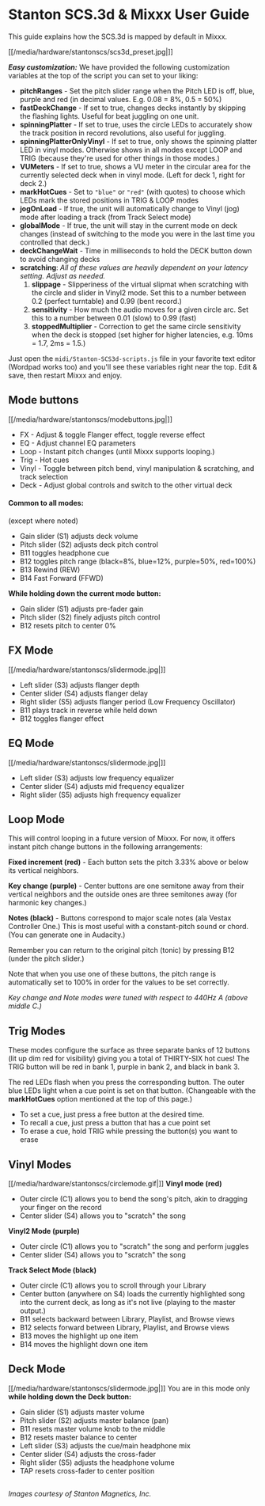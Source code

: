 # Stanton SCS.3d & Mixxx User Guide

This guide explains how the SCS.3d is mapped by default in Mixxx.

[[/media/hardware/stantonscs/scs3d_preset.jpg|]]

***Easy customization:*** We have provided the following customization
variables at the top of the script you can set to your liking:

  - **pitchRanges** - Set the pitch slider range when the Pitch LED is
    off, blue, purple and red (in decimal values. E.g. 0.08 = 8%, 0.5 =
    50%)
  - **fastDeckChange** - If set to true, changes decks instantly by
    skipping the flashing lights. Useful for beat juggling on one unit.
  - **spinningPlatter** - If set to true, uses the circle LEDs to
    accurately show the track position in record revolutions, also
    useful for juggling.
  - **spinningPlatterOnlyVinyl** - If set to true, only shows the
    spinning platter LED in vinyl modes. Otherwise shows in all modes
    except LOOP and TRIG (because they're used for other things in those
    modes.)
  - **VUMeters** - If set to true, shows a VU meter in the circular area
    for the currently selected deck when in vinyl mode. (Left for deck
    1, right for deck 2.)
  - **markHotCues** - Set to `"blue"` or `"red"` (with quotes) to choose
    which LEDs mark the stored positions in TRIG & LOOP modes
  - **jogOnLoad** - If true, the unit will automatically change to Vinyl
    (jog) mode after loading a track (from Track Select mode)
  - **globalMode** - If true, the unit will stay in the current mode on
    deck changes (instead of switching to the mode you were in the last
    time you controlled that deck.)
  - **deckChangeWait** - Time in milliseconds to hold the DECK button
    down to avoid changing decks
  - **scratching**: *All of these values are heavily dependent on your
    latency setting. Adjust as needed.*
    1.  **slippage** - Slipperiness of the virtual slipmat when
        scratching with the circle and slider in Vinyl2 mode. Set this
        to a number between 0.2 (perfect turntable) and 0.99 (bent
        record.)
    2.  **sensitivity** - How much the audio moves for a given circle
        arc. Set this to a number between 0.01 (slow) to 0.99 (fast)
    3.  **stoppedMultiplier** - Correction to get the same circle
        sensitivity when the deck is stopped (set higher for higher
        latencies, e.g. 10ms = 1.7, 2ms = 1.5.)

Just open the `midi/Stanton-SCS3d-scripts.js` file in your favorite text
editor (Wordpad works too) and you'll see these variables right near the
top. Edit & save, then restart Mixxx and enjoy.

## Mode buttons

[[/media/hardware/stantonscs/modebuttons.jpg|]]

  - FX - Adjust & toggle Flanger effect, toggle reverse effect
  - EQ - Adjust channel EQ parameters
  - Loop - Instant pitch changes (until Mixxx supports looping.)
  - Trig - Hot cues
  - Vinyl - Toggle between pitch bend, vinyl manipulation & scratching,
    and track selection
  - Deck - Adjust global controls and switch to the other virtual deck

#### Common to all modes:

(except where noted)

  - Gain slider (S1) adjusts deck volume
  - Pitch slider (S2) adjusts deck pitch control
  - B11 toggles headphone cue
  - B12 toggles pitch range (black=8%, blue=12%, purple=50%, red=100%)
  - B13 Rewind (REW)
  - B14 Fast Forward (FFWD)

**While holding down the current mode button:**

  - Gain slider (S1) adjusts pre-fader gain
  - Pitch slider (S2) finely adjusts pitch control
  - B12 resets pitch to center 0%

## FX Mode

[[/media/hardware/stantonscs/slidermode.jpg|]]

  - Left slider (S3) adjusts flanger depth
  - Center slider (S4) adjusts flanger delay
  - Right slider (S5) adjusts flanger period (Low Frequency Oscillator)
  - B11 plays track in reverse while held down
  - B12 toggles flanger effect

## EQ Mode

[[/media/hardware/stantonscs/slidermode.jpg|]]

  - Left slider (S3) adjusts low frequency equalizer
  - Center slider (S4) adjusts mid frequency equalizer
  - Right slider (S5) adjusts high frequency equalizer

## Loop Mode

This will control looping in a future version of Mixxx. For now, it
offers instant pitch change buttons in the following arrangements:

**Fixed increment (red)** - Each button sets the pitch 3.33% above or
below its vertical neighbors.

**Key change (purple)** - Center buttons are one semitone away from
their vertical neighbors and the outside ones are three semitones away
(for harmonic key changes.)

**Notes (black)** - Buttons correspond to major scale notes (ala Vestax
Controller One.) This is most useful with a constant-pitch sound or
chord. (You can generate one in Audacity.)

Remember you can return to the original pitch (tonic) by pressing B12
(under the pitch slider.)

Note that when you use one of these buttons, the pitch range is
automatically set to 100% in order for the values to be set correctly.

*Key change and Note modes were tuned with respect to 440Hz A (above
middle C.)*

## Trig Modes

These modes configure the surface as three separate banks of 12 buttons
(lit up dim red for visibility) giving you a total of THIRTY-SIX hot
cues\! The TRIG button will be red in bank 1, purple in bank 2, and
black in bank 3.

The red LEDs flash when you press the corresponding button. The outer
blue LEDs light when a cue point is set on that button. (Changeable with
the **markHotCues** option mentioned at the top of this page.)

  - To set a cue, just press a free button at the desired time.
  - To recall a cue, just press a button that has a cue point set
  - To erase a cue, hold TRIG while pressing the button(s) you want to
    erase

## Vinyl Modes

[[/media/hardware/stantonscs/circlemode.gif|]] **Vinyl mode (red)**

  - Outer circle (C1) allows you to bend the song's pitch, akin to
    dragging your finger on the record
  - Center slider (S4) allows you to "scratch" the song

**Vinyl2 Mode (purple)**

  - Outer circle (C1) allows you to "scratch" the song and perform
    juggles
  - Center slider (S4) allows you to "scratch" the song

**Track Select Mode (black)**

  - Outer circle (C1) allows you to scroll through your Library
  - Center button (anywhere on S4) loads the currently highlighted song
    into the current deck, as long as it's not live (playing to the
    master output.)
  - B11 selects backward between Library, Playlist, and Browse views
  - B12 selects forward between Library, Playlist, and Browse views
  - B13 moves the highlight up one item
  - B14 moves the highlight down one item

## Deck Mode

[[/media/hardware/stantonscs/slidermode.jpg|]] You are in this mode only
**while holding down the Deck button:**

  - Gain slider (S1) adjusts master volume
  - Pitch slider (S2) adjusts master balance (pan)
  - B11 resets master volume knob to the middle
  - B12 resets master balance to center
  - Left slider (S3) adjusts the cue/main headphone mix
  - Center slider (S4) adjusts the cross-fader
  - Right slider (S5) adjusts the headphone volume
  - TAP resets cross-fader to center position

## 

*Images courtesy of Stanton Magnetics, Inc.*
